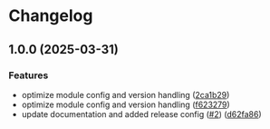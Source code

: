 # Changelog

## 1.0.0 (2025-03-31)


### Features

* optimize module config and version handling ([2ca1b29](https://github.com/dkooll/bouncer.nvim/commit/2ca1b296d0b62917a16e3ccbe9fa9b14dc0f6b08))
* optimize module config and version handling ([f623279](https://github.com/dkooll/bouncer.nvim/commit/f62327980dd3d5100cbd0a42c9df315d597f773e))
* update documentation and added release config ([#2](https://github.com/dkooll/bouncer.nvim/issues/2)) ([d62fa86](https://github.com/dkooll/bouncer.nvim/commit/d62fa864cf5561bca81936c3c208c6e7042cae47))
